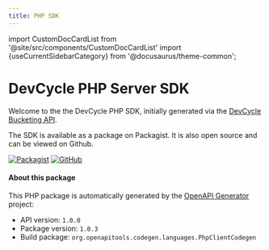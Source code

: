 ```yaml
---
title: PHP SDK
---
```


import CustomDocCardList from '@site/src/components/CustomDocCardList'
import {useCurrentSidebarCategory} from '@docusaurus/theme-common';

# DevCycle PHP Server SDK

Welcome to the the DevCycle PHP SDK, initially generated via the [DevCycle Bucketing API](/bucketing-api/#tag/devcycle).

<CustomDocCardList items={useCurrentSidebarCategory().items} columnWidth={4} />

The SDK is available as a package on Packagist. It is also open source and can be viewed on Github.

[![Packagist](https://badgen.net/packagist/v/devcycle/php-server-sdk/latest)](https://packagist.org/packages/devcycle/php-server-sdk)
[![GitHub](https://img.shields.io/github/stars/devcyclehq/php-server-sdk.svg?style=social&label=Star&maxAge=2592000)](https://github.com/DevCycleHQ/php-server-sdk)



#### About this package

This PHP package is automatically generated by the [OpenAPI Generator](https://openapi-generator.tech) project:

- API version: `1.0.0`
- Package version: `1.0.3`
- Build package: `org.openapitools.codegen.languages.PhpClientCodegen`
